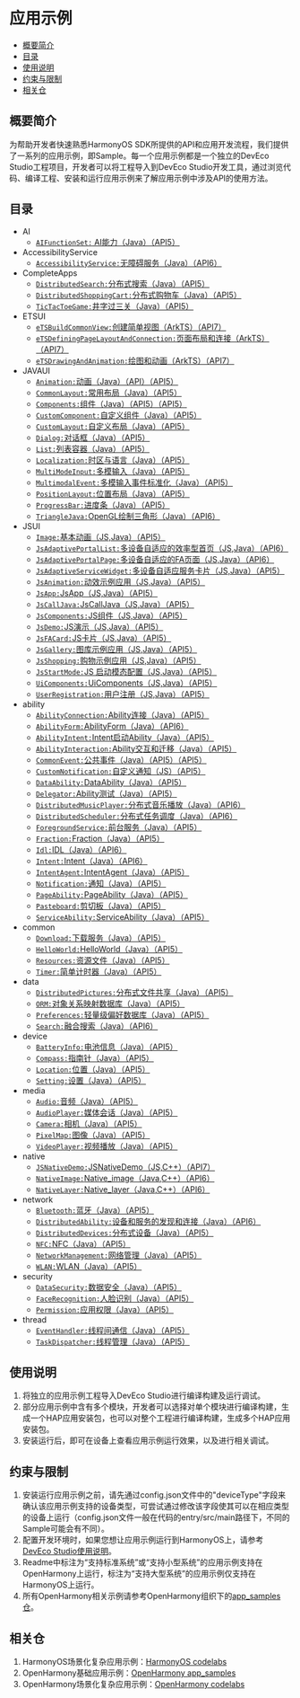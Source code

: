 # 应用示例

-   [概要简介](#section1470103520301)
-   [目录](#sectionMenu)
-   [使用说明](#section17988202503116)
-   [约束与限制](#section18841871178)
-   [相关仓](#section741114082513)

## 概要简介

为帮助开发者快速熟悉HarmonyOS SDK所提供的API和应用开发流程，我们提供了一系列的应用示例，即Sample。每一个应用示例都是一个独立的DevEco Studio工程项目，开发者可以将工程导入到DevEco Studio开发工具，通过浏览代码、编译工程、安装和运行应用示例来了解应用示例中涉及API的使用方法。

## 目录<a name="sectionMenu"></a>
- AI
  - [`AIFunctionSet:` AI能力（Java）（API5）](AI/AIFunctionSet)
- AccessibilityService 
  - [`AccessibilityService:`无障碍服务（Java）（API6）](AccessibilityService/AccessibilityService)
- CompleteApps
  - [`DistributedSearch:`分布式搜索（Java）（API5）](CompleteApps/DistributedSearch) 
  - [`DistributedShoppingCart:`分布式购物车（Java）（API5）](CompleteApps/DistributedShoppingCart) 
  - [`TicTacToeGame:`井字过三关（Java）（API5）](CompleteApps/TicTacToeGame) 
- ETSUI
  - [`eTSBuildCommonView:`创建简单视图（ArkTS）（API7）](ETSUI/eTSBuildCommonView) 
  - [`eTSDefiningPageLayoutAndConnection:`页面布局和连接（ArkTS）（API7）](ETSUI/eTSDefiningPageLayoutAndConnection) 
  - [`eTSDrawingAndAnimation:`绘图和动画（ArkTS）（API7）](ETSUI/eTSDrawingAndAnimation) 
- JAVAUI
  - [`Animation:`动画（Java）（API）（API5）](JAVAUI/Animation) 
  - [`CommonLayout:`常用布局（Java）（API5）](JAVAUI/CommonLayout)   
  - [`Components:`组件（Java）（API5）（API5）](JAVAUI/Components) 
  - [`CustomComponent:`自定义组件（Java）（API5）](JAVAUI/CustomComponent)   
  - [`CustomLayout:`自定义布局（Java）（API5）](JAVAUI/CustomLayout) 
  - [`Dialog:`对话框（Java）（API5）](JAVAUI/Dialog) 
  - [`List:`列表容器（Java）（API5）](JAVAUI/List) 
  - [`Localization:`时区与语言（Java）（API5）](JAVAUI/Localization) 
  - [`MultiModeInput:`多模输入（Java）（API5）](JAVAUI/MultiModeInput) 
  - [`MultimodalEvent:`多模输入事件标准化（Java）（API5）](JAVAUI/MultimodalEvent) 
  - [`PositionLayout:`位置布局（Java）（API5）](JAVAUI/PositionLayout) 
  - [`ProgressBar:`进度条（Java）（API5）](JAVAUI/ProgressBar) 
  - [`TriangleJava:`OpenGL绘制三角形（Java）（API6）](JAVAUI/TriangleJava)   
- JSUI
  - [`Image:`基本动画（JS,Java）（API5）](JSUI/Image) 
  - [`JsAdaptivePortalList:`多设备自适应的效率型首页（JS,Java）（API6）](JSUI/JsAdaptivePortalList) 
  - [`JsAdaptivePortalPage:`多设备自适应的FA页面（JS,Java）（API6）](JSUI/JsAdaptivePortalPage) 
  - [`JsAdaptiveServiceWidget:`多设备自适应服务卡片（JS,Java）（API5）](JSUI/JsAdaptiveServiceWidget) 
  - [`JsAnimation:`动效示例应用（JS,Java）（API5）](JSUI/JsAnimation) 
  - [`JsApp:`JsApp（JS,Java）（API5）](JSUI/JsApp) 
  - [`JsCallJava:`JsCallJava（JS,Java）（API5）](JSUI/JsCallJava) 
  - [`JsComponents:`JS组件（JS,Java）（API5）](JSUI/JsComponents) 
  - [`JsDemo:`JS演示（JS,Java）（API5）](JSUI/JsDemo) 
  - [`JsFACard:`JS卡片（JS,Java）（API5）](JSUI/JsFACard) 
  - [`JsGallery:`图库示例应用（JS,Java）（API5）](JSUI/JsGallery) 
  - [`JsShopping:`购物示例应用（JS,Java）（API5）](JSUI/JsShopping) 
  - [`JsStartMode:`JS 启动模态配置（JS,Java）（API5）](JSUI/JsStartMode) 
  - [`UiComponents:`UiComponents（JS,Java）（API5）](JSUI/UiComponents) 
  - [`UserRegistration:`用户注册（JS,Java）（API5）](JSUI/UserRegistration)   
- ability
  - [`AbilityConnection:`Ability连接（Java）（API5）](ability/AbilityConnection)   
  - [`AbilityForm:`AbilityForm（Java）（API6）](ability/AbilityForm)   
  - [`AbilityIntent:`Intent启动Ability（Java）（API5）](ability/AbilityIntent)   
  - [`AbilityInteraction:`Ability交互和迁移（Java）（API5）](ability/AbilityInteraction) 
  - [`CommonEvent:`公共事件（Java）（API5）（API5）](ability/CommonEvent)   
  - [`CustomNotification:`自定义通知（JS）（API5）](ability/CustomNotification)   
  - [`DataAbility:`DataAbility（Java）（API5）](ability/DataAbility)   
  - [`Delegator:`Ability测试（Java）（API5）](ability/Delegator)   
  - [`DistributedMusicPlayer:`分布式音乐播放（Java）（API6）](ability/DistributedMusicPlayer) 
  - [`DistributedScheduler:`分布式任务调度（Java）（API6）](ability/DistributedScheduler)   
  - [`ForegroundService:`前台服务（Java）（API5）](ability/ForegroundService)   
  - [`Fraction:`Fraction（Java）（API5）](ability/Fraction)   
  - [`Idl:`IDL（Java）（API6）](ability/Idl)   
  - [`Intent:`Intent（Java）（API6）](ability/Intent) 
  - [`IntentAgent:`IntentAgent（Java）（API5）](ability/IntentAgent) 
  - [`Notification:`通知（Java）（API5）](ability/Notification) 
  - [`PageAbility:`PageAbility（Java）（API5）](ability/PageAbility) 
  - [`Pasteboard:`剪切板（Java）（API5）](ability/Pasteboard) 
  - [`ServiceAbility:`ServiceAbility（Java）（API5）](ability/ServiceAbility) 
- common
  - [`Download:`下载服务（Java）（API5）](common/Download)
  - [`HelloWorld:`HelloWorld（Java）（API5）](common/HelloWorld)
  - [`Resources:`资源文件（Java）（API5）](common/Resources)
  - [`Timer:`简单计时器（Java）（API5）](common/Timer)
- data
  - [`DistributedPictures:`分布式文件共享（Java）（API5）](data/DistributedPictures)
  - [`ORM:`对象关系映射数据库（Java）（API5）](data/ORM)
  - [`Preferences:`轻量级偏好数据库（Java）（API5）](data/Preferences)	
  - [`Search:`融合搜索（Java）（API6）](data/Search)	
- device
  - [`BatteryInfo:`电池信息（Java）（API5）](device/BatteryInfo)	
  - [`Compass:`指南针（Java）（API5）](device/Compass)	
  - [`Location:`位置（Java）（API5）](device/Location)	
  - [`Setting:`设置（Java）（API5）](device/Setting)	  
- media
  - [`Audio:`音频（Java）（API5）](media/Audio)
  - [`AudioPlayer:`媒体会话（Java）（API5）](media/AudioPlayer)
  - [`Camera:`相机（Java）（API5）](media/Camera)
  - [`PixelMap:`图像（Java）（API5）](media/PixelMap)
  - [`VideoPlayer:`视频播放（Java）（API5）](media/VideoPlayer)  
- native
  - [`JSNativeDemo:`JSNativeDemo（JS,C++）（API7）](native/JSNativeDemo) 
  - [`NativeImage:`Native_image（Java,C++）（API6）](native/NativeImage) 
  - [`NativeLayer:`Native_layer（Java,C++）（API6）](native/NativeLayer)   
- network
  - [`Bluetooth:`蓝牙（Java）（API5）](network/Bluetooth)
  - [`DistributedAbility:`设备和服务的发现和连接（Java）（API6）](network/DistributedAbility)
  - [`DistributedDevices:`分布式设备（Java）（API5）](network/DistributedDevices)
  - [`NFC:`NFC（Java）（API5）](network/NFC)
  - [`NetworkManagement:`网络管理（Java）（API5）](network/NetworkManagement)
  - [`WLAN:`WLAN（Java）（API5）](network/WLAN)  
- security
  - [`DataSecurity:`数据安全（Java）（API5）](security/DataSecurity)  
  - [`FaceRecognition:`人脸识别（Java）（API5）](security/FaceRecognition)  
  - [`Permission:`应用权限（Java）（API5）](security/Permission)    
- thread
  - [`EventHandler:`线程间通信（Java）（API5）](thread/EventHandler)  
  - [`TaskDispatcher:`线程管理（Java）（API5）](thread/TaskDispatcher)  
  
## 使用说明

1.  将独立的应用示例工程导入DevEco Studio进行编译构建及运行调试。
2.  部分应用示例中含有多个模块，开发者可以选择对单个模块进行编译构建，生成一个HAP应用安装包，也可以对整个工程进行编译构建，生成多个HAP应用安装包。
3.  安装运行后，即可在设备上查看应用示例运行效果，以及进行相关调试。

## 约束与限制

1.  安装运行应用示例之前，请先通过config.json文件中的"deviceType"字段来确认该应用示例支持的设备类型，可尝试通过修改该字段使其可以在相应类型的设备上运行（config.json文件一般在代码的entry/src/main路径下，不同的Sample可能会有不同）。
2.  配置开发环境时，如果您想让应用示例运行到HarmonyOS上，请参考[DevEco Studio使用说明](https://developer.harmonyos.com/cn/docs/documentation/doc-guides/tools_overview-0000001053582387)。
3.  Readme中标注为“支持标准系统”或“支持小型系统”的应用示例支持在OpenHarmony上运行，标注为“支持大型系统”的应用示例仅支持在HarmonyOS上运行。
4.  所有OpenHarmony相关示例请参考OpenHarmony组织下的[app_samples仓](https://gitee.com/openharmony/app_samples)。

## 相关仓

1.  HarmonyOS场景化复杂应用示例：[HarmonyOS codelabs](https://gitee.com/harmonyos/harmonyos_codelabs)
2.  OpenHarmony基础应用示例：[OpenHarmony app_samples](https://gitee.com/openharmony/app_samples)
3.  OpenHarmony场景化复杂应用示例：[OpenHarmony codelabs](https://gitee.com/openharmony/codelabs)




